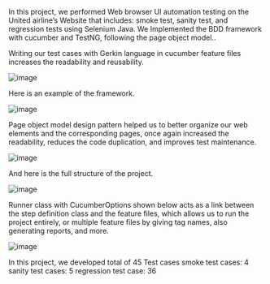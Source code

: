 In this project, we performed Web browser UI automation testing on the United airline’s Website that includes: smoke test, sanity test, and regression tests using Selenium Java.  We Implemented the BDD framework with cucumber and TestNG, following the page object model..


Writing our test cases with Gerkin language in cucumber feature files increases the readability and reusability.

![image](https://user-images.githubusercontent.com/91909656/147024197-b1606831-9040-423b-b3d3-a90dd9157b69.png)


Here is an example of the framework.

![image](https://user-images.githubusercontent.com/91909656/147024273-194a3cc1-1bcf-479f-9b3c-54c7ec85ae1c.png)


Page object model design pattern helped us to better organize our web elements and the corresponding pages,
once again increased the readability, reduces the code duplication, and improves test maintenance.

![image](https://user-images.githubusercontent.com/91909656/147024301-0143fd0f-162c-4f54-9de5-74876bd1c361.png)

And here is the full structure of the project.

![image](https://user-images.githubusercontent.com/91909656/147024323-68307f88-9d5b-43e9-80cc-4a578e175afd.png)

Runner class with CucumberOptions shown below acts as a link between the step definition class and the feature files, which allows us to run the project entirely, or multiple feature files by giving tag names, also generating reports, and more.

![image](https://user-images.githubusercontent.com/91909656/147024367-14c01106-7c76-43ca-969e-f52d03ed8457.png)

In this project, we developed total of 45 Test cases
smoke test cases: 4
sanity test cases: 5
regression test case: 36


